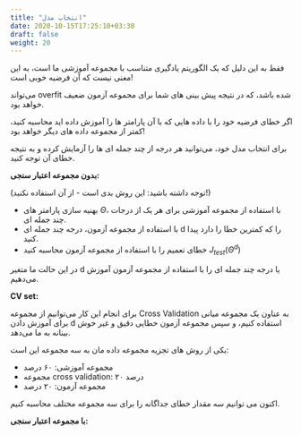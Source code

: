 ```yaml
---
title: "انتخاب مدل"
date: 2020-10-15T17:25:10+03:30
draft: false
weight: 20
---
```



فقط به این دلیل که یک الگوریتم یادگیری متناسب با مجموعه آموزشی ما است، به این معنی نیست که آن فرضیه خوبی است!

می‌تواند overfit شده باشد، که در نتیجه پیش بینی های شما برای
مجموعه آزمون ضعیف خواهد بود.

اگر خطای فرضیه خود را با داده هایی که با آن پارامتر ها را آموزش داده اید محاسبه کنید،
کمتر از مجموعه داده های دیگر خواهد بود!

برای انتخاب مدل خود، می‌توانید هر درجه از چند جمله ای ها را آزمایش کرده و به نتیجه خطای آن توجه کنید.

**بدون مجموعه اعتبار سنجی:**

(توجه داشته باشید: این روش بدی است - از آن استفاده نکنید!)

- بهنیه سازی پارامتر های $\Theta$، با استفاده از مجموعه آموزشی برای هر یک از درجات چند جمله ای.
- با استفاده از مجموعه آزمون، درجه چند جمله ای d را که کمترین خطا را دارد پیدا کنید.
- خطای تعمیم را با استفاده از مجموعه آزمون محاسبه کنید $J_{test}(\Theta^{d})$

در این حالت ما متغیر d یا درجه چند جمله ای را با استفاده از مجموعه آزمون آموزش می‌دهیم.

**CV set:**

برای انجام این کار می‌توانیم از مجموعه  Cross Validation به عناون یک مجموعه میانی برای آموزش دادن d استفاده کنیم، و سپس
مجموعه آزمون خطایی دقیق و غیر خوش بینانه  به ما می‌دهد.

یکی از روش های تجزیه مجموعه داده مان به سه مجموعه این است:
- مجموعه آموزشی: ۶۰ درصد
- مجموعه cross validation:  درصد ۲۰
- مجموعه آزمون: ۲۰ درصد

اکنون می توانیم سه مقدار خطای جداگانه را برای سه مجموعه مختلف محاسبه کنیم.

**با مجموعه اعتبار سنجی:**
